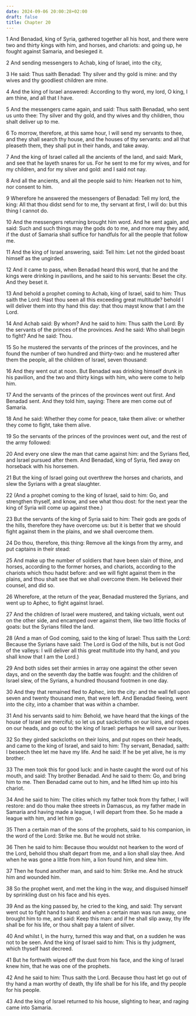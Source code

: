 ```yaml
---
date: 2024-09-06 20:00:28+02:00
draft: false
title: Chapter 20
---
```




1 And Benadad, king of Syria, gathered together all his host, and there were two and thirty kings with him, and horses, and chariots: and going up, he fought against Samaria, and besieged it.

2 And sending messengers to Achab, king of Israel, into the city,

3 He said: Thus saith Benadad: Thy silver and thy gold is mine: and thy wives and thy goodliest children are mine.

4 And the king of Israel answered: According to thy word, my lord, O king, I am thine, and all that I have.

5 And the messengers came again, and said: Thus saith Benadad, who sent us unto thee: Thy silver and thy gold, and thy wives and thy children, thou shalt deliver up to me.

6 To morrow, therefore, at this same hour, I will send my servants to thee, and they shall search thy house, and the houses of thy servants: and all that pleaseth them, they shall put in their hands, and take away.

7 And the king of Israel called all the ancients of the land, and said: Mark, and see that he layeth snares for us. For he sent to me for my wives, and for my children, and for my silver and gold: and I said not nay.

8 And all the ancients, and all the people said to him: Hearken not to him, nor consent to him.

9 Wherefore he answered the messengers of Benadad: Tell my lord, the king: All that thou didst send for to me, thy servant at first, I will do: but this thing I cannot do.

10 And the messengers returning brought him word. And he sent again, and said: Such and such things may the gods do to me, and more may they add, if the dust of Samaria shall suffice for handfuls for all the people that follow me.

11 And the king of Israel answering, said: Tell him: Let not the girded boast himself as the ungirded.

12 And it came to pass, when Benadad heard this word, that he and the kings were drinking in pavilions, and he said to his servants: Beset the city. And they beset it.

13 And behold a prophet coming to Achab, king of Israel, said to him: Thus saith the Lord: Hast thou seen all this exceeding great multitude? behold I will deliver them into thy hand this day: that thou mayst know that I am the Lord.

14 And Achab said: By whom? And he said to him: Thus saith the Lord: By the servants of the princes of the provinces. And he said: Who shall begin to fight? And he said: Thou.

15 So he mustered the servants of the princes of the provinces, and he found the number of two hundred and thirty-two: and he mustered after them the people, all the children of Israel, seven thousand:

16 And they went out at noon. But Benadad was drinking himself drunk in his pavilion, and the two and thirty kings with him, who were come to help him.

17 And the servants of the princes of the provinces went out first. And Benadad sent. And they told him, saying: There are men come out of Samaria.

18 And he said: Whether they come for peace, take them alive: or whether they come to fight, take them alive.

19 So the servants of the princes of the provinces went out, and the rest of the army followed:

20 And every one slew the man that came against him: and the Syrians fled, and Israel pursued after them. And Benadad, king of Syria, fled away on horseback with his horsemen.

21 But the king of Israel going out overthrew the horses and chariots, and slew the Syrians with a great slaughter.

22 (And a prophet coming to the king of Israel, said to him: Go, and strengthen thyself, and know, and see what thou dost: for the next year the king of Syria will come up against thee.)

23 But the servants of the king of Syria said to him: Their gods are gods of the hills, therefore they have overcome us: but it is better that we should fight against them in the plains, and we shall overcome them.

24 Do thou, therefore, this thing: Remove all the kings from thy army, and put captains in their stead:

25 And make up the number of soldiers that have been slain of thine, and horses, according to the former horses, and chariots, according to the chariots which thou hadst before: and we will fight against them in the plains, and thou shalt see that we shall overcome them. He believed their counsel, and did so.

26 Wherefore, at the return of the year, Benadad mustered the Syrians, and went up to Aphec, to fight against Israel.

27 And the children of Israel were mustered, and taking victuals, went out on the other side, and encamped over against them, like two little flocks of goats: but the Syrians filled the land.

28 (And a man of God coming, said to the king of Israel: Thus saith the Lord: Because the Syrians have said: The Lord is God of the hills, but is not God of the valleys: I will deliver all this great multitude into thy hand, and you shall know that I am the Lord.)

29 And both sides set their armies in array one against the other seven days, and on the seventh day the battle was fought: and the children of Israel slew, of the Syrians, a hundred thousand footmen in one day.

30 And they that remained fled to Aphec, into the city: and the wall fell upon seven and twenty thousand men, that were left. And Benadad fleeing, went into the city, into a chamber that was within a chamber.

31 And his servants said to him: Behold, we have heard that the kings of the house of Israel are merciful; so let us put sackcloths on our loins, and ropes on our heads, and go out to the king of Israel: perhaps he will save our lives.

32 So they girded sackcloths on their loins, and put ropes on their heads, and came to the king of Israel, and said to him: Thy servant, Benadad, saith: I beseech thee let me have my life. And he said: If he be yet alive, he is my brother.

33 The men took this for good luck: and in haste caught the word out of his mouth, and said: Thy brother Benadad. And he said to them: Go, and bring him to me. Then Benadad came out to him, and he lifted him up into his chariot.

34 And he said to him: The cities which my father took from thy father, I will restore: and do thou make thee streets in Damascus, as my father made in Samaria and having made a league, I will depart from thee. So he made a league with him, and let him go.

35 Then a certain man of the sons of the prophets, said to his companion, in the word of the Lord: Strike me. But he would not strike.

36 Then he said to him: Because thou wouldst not hearken to the word of the Lord, behold thou shalt depart from me, and a lion shall slay thee. And when he was gone a little from him, a lion found him, and slew him.

37 Then he found another man, and said to him: Strike me. And he struck him and wounded him.

38 So the prophet went, and met the king in the way, and disguised himself by sprinkling dust on his face and his eyes.

39 And as the king passed by, he cried to the king, and said: Thy servant went out to fight hand to hand: and when a certain man was run away, one brought him to me, and said: Keep this man: and if he shall slip away, thy life shall be for his life, or thou shalt pay a talent of silver.

40 And whilst I, in the hurry, turned this way and that, on a sudden he was not to be seen. And the king of Israel said to him: This is thy judgment, which thyself hast decreed.

41 But he forthwith wiped off the dust from his face, and the king of Israel knew him, that he was one of the prophets.

42 And he said to him: Thus saith the Lord. Because thou hast let go out of thy hand a man worthy of death, thy life shall be for his life, and thy people for his people.

43 And the king of Israel returned to his house, slighting to hear, and raging came into Samaria.

